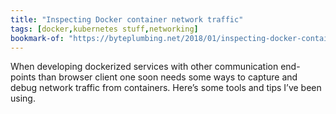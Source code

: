 ```yaml
---
title: "Inspecting Docker container network traffic"
tags: [docker,kubernetes stuff,networking]
bookmark-of: "https://byteplumbing.net/2018/01/inspecting-docker-container-network-traffic/"
---
```

When developing dockerized services with other communication end-points than browser client one soon needs some ways to capture and debug network traffic from containers. Here’s some tools and tips I’ve been using.